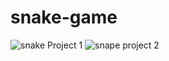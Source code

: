 # snake-game

![snake Project 1](https://github.com/user-attachments/assets/2aaa96d2-ba78-4993-9bf3-325c79327b55)
![snape project 2](https://github.com/user-attachments/assets/a4a19ca6-cb83-4b7a-ba4d-7ffc6034758d)
